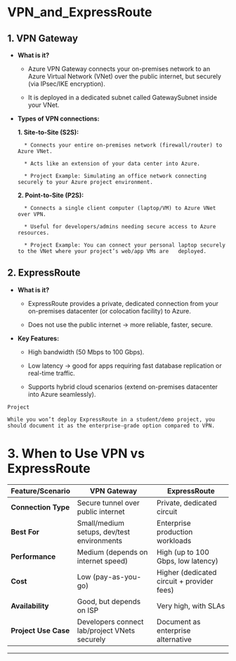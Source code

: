# **VPN_and_ExpressRoute**
## **1. VPN Gateway**

* **What is it?**

    * Azure VPN Gateway connects your on-premises network to an Azure Virtual Network (VNet) over the public internet, but securely (via IPsec/IKE encryption).

    * It is deployed in a dedicated subnet called GatewaySubnet inside your VNet.

* **Types of VPN connections:**

    **1. Site-to-Site (S2S):**

        * Connects your entire on-premises network (firewall/router) to Azure VNet.

        * Acts like an extension of your data center into Azure.

        * Project Example: Simulating an office network connecting securely to your Azure project environment.

    **2. Point-to-Site (P2S):**

        * Connects a single client computer (laptop/VM) to Azure VNet over VPN.

        * Useful for developers/admins needing secure access to Azure resources.

        * Project Example: You can connect your personal laptop securely to the VNet where your project’s web/app VMs are   deployed.

## **2. ExpressRoute**

* **What is it?**

    * ExpressRoute provides a private, dedicated connection from your on-premises datacenter (or colocation facility) to Azure.

    * Does not use the public internet → more reliable, faster, secure.

* **Key Features:**

    * High bandwidth (50 Mbps to 100 Gbps).

    * Low latency → good for apps requiring fast database replication or real-time traffic.

    * Supports hybrid cloud scenarios (extend on-premises datacenter into Azure seamlessly).
```
Project

While you won’t deploy ExpressRoute in a student/demo project, you should document it as the enterprise-grade option compared to VPN.
```

# **3. When to Use VPN vs ExpressRoute**

| Feature/Scenario     | **VPN Gateway**                               | **ExpressRoute**                           |
| -------------------- | --------------------------------------------- | ------------------------------------------ |
| **Connection Type**  | Secure tunnel over public internet            | Private, dedicated circuit                 |
| **Best For**         | Small/medium setups, dev/test environments    | Enterprise production workloads            |
| **Performance**      | Medium (depends on internet speed)            | High (up to 100 Gbps, low latency)         |
| **Cost**             | Low (pay-as-you-go)                           | Higher (dedicated circuit + provider fees) |
| **Availability**     | Good, but depends on ISP                      | Very high, with SLAs                       |
| **Project Use Case** | Developers connect lab/project VNets securely | Document as enterprise alternative         |
---